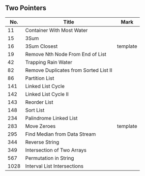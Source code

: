 ## Two Pointers
| No.  | Title                                 | Mark     |
|------|---------------------------------------|----------|
| 11   | Container With Most Water             |          |
| 15   | 3Sum                                  |          |
| 16   | 3Sum Closest                          | template |
| 19   | Remove Nth Node From End of List      |          |
| 42   | Trapping Rain Water                   |          |
| 82   | Remove Duplicates from Sorted List II |          |
| 86   | Partition List                        |          |
| 141  | Linked List Cycle                     |          |
| 142  | Linked List Cycle II                  |          |
| 143  | Reorder List                          |          |
| 148  | Sort List                             |          |
| 234  | Palindrome Linked List                |          |
| 283  | Move Zeroes                           | template |
| 295  | Find Median from Data Stream          |          |
| 344  | Reverse String                        |          |
| 349  | Intersection of Two Arrays            |          |
| 567  | Permutation in String                 |          |
| 1028 | Interval List Intersections           |          |
